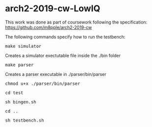 # arch2-2019-cw-LowIQ
This work was done as part of coursework following the specification: https://github.com/m8pple/arch2-2019-cw

The following commands specify how to run the testbench:
<pre>
make simulator
</pre>
Creates a simulator exectutable file inside the ./bin folder
<pre>
make parser
</pre>
Creates a parser executable in ./parser/bin/parser
<pre>
chmod u+x ./parser/bin/parser
</pre>

<pre>
cd test
</pre>

<pre>
sh bingen.sh
</pre>

<pre>
cd ..
</pre>

<pre>
sh testbench.sh
</pre>
